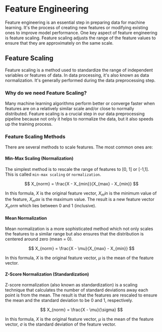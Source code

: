 # Feature Engineering
Feature engineering is an essential step in preparing data for machine learning. It's the process of creating new features or modifying existing ones to improve model performance. One key aspect of feature engineering is feature scaling. Feature scaling adjusts the range of the feature values to ensure that they are approximately on the same scale.

## Feature Scaling
Feature scaling is a method used to standardize the range of independent variables or features of data. In data processing, it's also known as data normalization. It's generally performed during the data preprocessing step.

### Why do we need Feature Scaling?
Many machine learning algorithms perform better or converge faster when features are on a relatively similar scale and/or close to normally distributed. Feature scaling is a crucial step in our data preprocessing pipeline because not only it helps to normalize the data, but it also speeds up the training process.

### Feature Scaling Methods
There are several methods to scale features. The most common ones are:

#### Min-Max Scaling (Normalization)
The simplest method is to rescale the range of features to [0, 1] or [-1,1]. This is called `min-max scaling` or `normalization`.

$$ X_{norm} = \frac{X - X_{min}}{X_{max} - X_{min}} $$

In this formula, $X$ is the original feature vector, $X_min$ is the minimum value of the feature, $X_max$ is the maximum value. The result is a new feature vector $X_norm$ which lies between 0 and 1 (inclusive).

#### Mean Normalization
Mean normalization is a more sophisticated method which not only scales the features to a similar range but also ensures that the distribution is centered around zero (mean = 0).

$$ X_{norm} = \frac{X - \mu}{X_{max} - X_{min}} $$

In this formula, $X$ is the original feature vector, $\mu$ is the mean of the feature vector.

#### Z-Score Normalization (Standardization)
Z-score normalization (also known as standardization) is a scaling technique that calculates the number of standard deviations away each point is from the mean. The result is that the features are rescaled to ensure the mean and the standard deviation to be 0 and 1, respectively.

$$ X_{norm} = \frac{X - \mu}{\sigma} $$

In this formula, $X$ is the original feature vector, $\mu$ is the mean of the feature vector, $\sigma$ is the standard deviation of the feature vector.